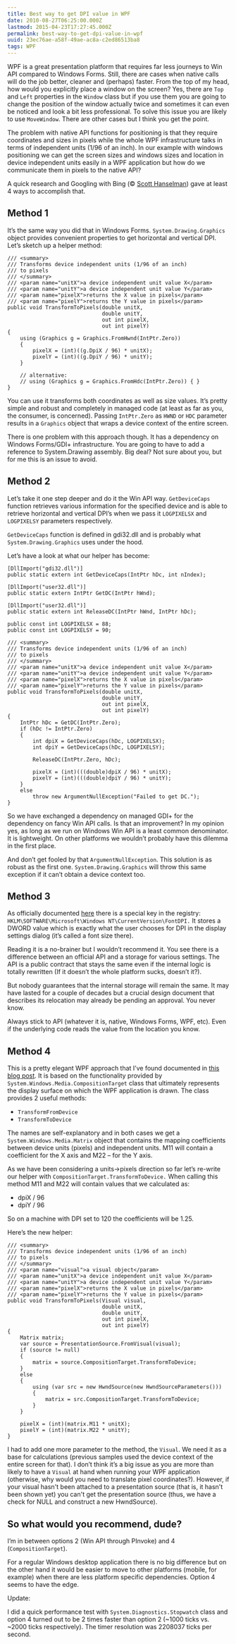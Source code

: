```yaml
---
title: Best way to get DPI value in WPF
date: 2010-08-27T06:25:00.000Z
lastmod: 2015-04-23T17:27:45.000Z
permalink: best-way-to-get-dpi-value-in-wpf
uuid: 23ec76ae-a58f-49ae-ac8a-c2ed86513ba8
tags: WPF
---
```


WPF is a great presentation platform that requires far less journeys to Win API compared to Windows Forms. Still, there are cases when native calls will do the job better, cleaner and (perhaps) faster. From the top of my head, how would you explicitly place a window on the screen? Yes, there are `Top` and `Left` properties in the `Window` class but if you use them you are going to change the position of the window actually twice and sometimes it can even be noticed and look a bit less professional. To solve this issue you are likely to use `MoveWindow`. There are other cases but I think you get the point.

The problem with native API functions for positioning is that they require coordinates and sizes in pixels while the whole WPF infrastructure talks in terms of independent units (1/96 of an inch). In our example with windows positioning we can get the screen sizes and windows sizes and location in device independent units easily in a WPF application but how do we communicate them in pixels to the native API?

A quick research and Googling with Bing (© [Scott Hanselman](http://www.hanselman.com)) gave at least 4 ways to accomplish that.

## Method 1

It’s the same way you did that in Windows Forms. `System.Drawing.Graphics` object provides convenient properties to get horizontal and vertical DPI. Let’s sketch up a helper method:

```
/// <summary>
/// Transforms device independent units (1/96 of an inch)
/// to pixels
/// </summary>
/// <param name="unitX">a device independent unit value X</param>
/// <param name="unitY">a device independent unit value Y</param>
/// <param name="pixelX">returns the X value in pixels</param>
/// <param name="pixelY">returns the Y value in pixels</param>
public void TransformToPixels(double unitX,
                              double unitY,
                              out int pixelX,
                              out int pixelY)
{
    using (Graphics g = Graphics.FromHwnd(IntPtr.Zero))
    {
        pixelX = (int)((g.DpiX / 96) * unitX);
        pixelY = (int)((g.DpiY / 96) * unitY);
    }

    // alternative:
    // using (Graphics g = Graphics.FromHdc(IntPtr.Zero)) { }
}
```

You can use it transforms both coordinates as well as size values. It’s pretty simple and robust and completely in managed code (at least as far as you, the consumer, is concerned). Passing `IntPtr.Zero` as `HWND` or `HDC` parameter results in a `Graphics` object that wraps a device context of the entire screen.

There is one problem with this approach though. It has a dependency on Windows Forms/GDI+ infrastructure. You are going to have to add a reference to System.Drawing assembly. Big deal? Not sure about you, but for me this is an issue to avoid.

## Method 2

Let’s take it one step deeper and do it the Win API way. `GetDeviceCaps` function retrieves various information for the specified device and is able to retrieve horizontal and vertical DPI’s when we pass it `LOGPIXELSX` and `LOGPIXELSY` parameters respectively.

`GetDeviceCaps` function is defined in gdi32.dll and is probably what `System.Drawing.Graphics` uses under the hood.

Let’s have a look at what our helper has become:

```
[DllImport("gdi32.dll")]
public static extern int GetDeviceCaps(IntPtr hDc, int nIndex);

[DllImport("user32.dll")]
public static extern IntPtr GetDC(IntPtr hWnd);

[DllImport("user32.dll")]
public static extern int ReleaseDC(IntPtr hWnd, IntPtr hDc);

public const int LOGPIXELSX = 88;
public const int LOGPIXELSY = 90;

/// <summary>
/// Transforms device independent units (1/96 of an inch)
/// to pixels
/// </summary>
/// <param name="unitX">a device independent unit value X</param>
/// <param name="unitY">a device independent unit value Y</param>
/// <param name="pixelX">returns the X value in pixels</param>
/// <param name="pixelY">returns the Y value in pixels</param>
public void TransformToPixels(double unitX,
                              double unitY,
                              out int pixelX,
                              out int pixelY)
{
    IntPtr hDc = GetDC(IntPtr.Zero);
    if (hDc != IntPtr.Zero)
    {
        int dpiX = GetDeviceCaps(hDc, LOGPIXELSX);
        int dpiY = GetDeviceCaps(hDc, LOGPIXELSY);

        ReleaseDC(IntPtr.Zero, hDc);

        pixelX = (int)(((double)dpiX / 96) * unitX);
        pixelY = (int)(((double)dpiY / 96) * unitY);
    }
    else
        throw new ArgumentNullException("Failed to get DC.");
}
```

So we have exchanged a dependency on managed GDI+ for the dependency on fancy Win API calls. Is that an improvement? In my opinion yes, as long as we run on Windows Win API is a least common denominator. It is lightweight. On other platforms we wouldn’t probably have this dilemma in the first place.

And don’t get fooled by that `ArgumentNullException`. This solution is as robust as the first one. `System.Drawing.Graphics` will throw this same exception if it can’t obtain a device context too.

## Method 3

As officially documented [here](http://technet.microsoft.com/en-us/library/cc939617.aspx) there is a special key in the registry: `HKLM\SOFTWARE\Microsoft\Windows NT\CurrentVersion\FontDPI.` It stores a DWORD value which is exactly what the user chooses for DPI in the display settings dialog (it’s called a font size there).

Reading it is a no-brainer but I wouldn’t recommend it. You see there is a difference between an official API and a storage for various settings. The API is a public contract that stays the same even if the internal logic is totally rewritten (If it doesn’t the whole platform sucks, doesn’t it?).

But nobody guarantees that the internal storage will remain the same. It may have lasted for a couple of decades but a crucial design document that describes its relocation may already be pending an approval. You never know.

Always stick to API (whatever it is, native, Windows Forms, WPF, etc). Even if the underlying code reads the value from the location you know.

## Method 4

This is a pretty elegant WPF approach that I’ve found documented in [this blog post](http://blogs.msdn.com/b/jaimer/archive/2007/03/07/getting-system-dpi-in-wpf-app.aspx). It is based on the functionality provided by `System.Windows.Media.CompositionTarget` class that ultimately represents the display surface on which the WPF application is drawn. The class provides 2 useful methods:

*   `TransformFromDevice`
*   `TransformToDevice`

The names are self-explanatory and in both cases we get a `System.Windows.Media.Matrix` object that contains the mapping coefficients between device units (pixels) and independent units. M11 will contain a coefficient for the X axis and M22 – for the Y axis.

As we have been considering a units->pixels direction so far let’s re-write our helper with `CompositionTarget.TransformToDevice.` When calling this method M11 and M22 will contain values that we calculated as:

*   dpiX / 96
*   dpiY / 96

So on a machine with DPI set to 120 the coefficients will be 1.25.

Here’s the new helper:

```
/// <summary>
/// Transforms device independent units (1/96 of an inch)
/// to pixels
/// </summary>
/// <param name="visual">a visual object</param>
/// <param name="unitX">a device independent unit value X</param>
/// <param name="unitY">a device independent unit value Y</param>
/// <param name="pixelX">returns the X value in pixels</param>
/// <param name="pixelY">returns the Y value in pixels</param>
public void TransformToPixels(Visual visual,
                              double unitX,
                              double unitY,
                              out int pixelX,
                              out int pixelY)
{
    Matrix matrix;
    var source = PresentationSource.FromVisual(visual);
    if (source != null)
    {
        matrix = source.CompositionTarget.TransformToDevice;
    }
    else
    {
        using (var src = new HwndSource(new HwndSourceParameters()))
        {
            matrix = src.CompositionTarget.TransformToDevice;
        }
    }

    pixelX = (int)(matrix.M11 * unitX);
    pixelY = (int)(matrix.M22 * unitY);
}
```

I had to add one more parameter to the method, the `Visual`. We need it as a base for calculations (previous samples used the device context of the entire screen for that). I don’t think it’s a big issue as you are more than likely to have a `Visual` at hand when running your WPF application (otherwise, why would you need to translate pixel coordinates?). However, if your visual hasn't been attached to a presentation source (that is, it hasn't been shown yet) you can't get the presentation source (thus, we have a check for NULL and construct a new HwndSource).

## So what would you recommend, dude?

I’m in between options 2 (Win API through PInvoke) and 4 (`CompositionTarget`).

For a regular Windows desktop application there is no big difference but on the other hand it would be easier to move to other platforms (mobile, for example) when there are less platform specific dependencies. Option 4 seems to have the edge.

Update:

I did a quick performance test with `System.Diagnostics.Stopwatch` class and option 4 turned out to be 2 times faster than option 2 (~1000 ticks vs. ~2000 ticks respectively). The timer resolution was 2208037 ticks per second.